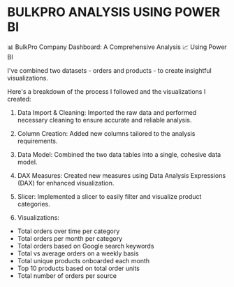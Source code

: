 # BULKPRO ANALYSIS USING POWER BI
📊 BulkPro Company Dashboard: A Comprehensive Analysis 📈 Using Power BI

I've combined two datasets - orders and products - to create insightful visualizations.

Here's a breakdown of the process I followed and the visualizations I created:

1. Data Import & Cleaning: Imported the raw data and performed necessary cleaning to ensure accurate and reliable analysis.

2. Column Creation: Added new columns tailored to the analysis requirements.

3. Data Model: Combined the two data tables into a single, cohesive data model.

4. DAX Measures: Created new measures using Data Analysis Expressions (DAX) for enhanced visualization.

5. Slicer: Implemented a slicer to easily filter and visualize product categories.

6. Visualizations:
* Total orders over time per category
* Total orders per month per category
* Total orders based on Google search keywords
* Total vs average orders on a weekly basis
* Total unique products onboarded each month
* Top 10 products based on total order units
* Total number of orders per source
